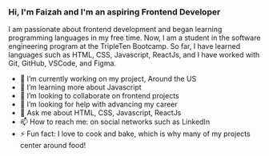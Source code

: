 ### Hi, I'm Faizah and I'm an aspiring Frontend Developer

I am passionate about frontend development and began learning programming languages in my free time. Now, I am a student in the software engineering program at the TripleTen Bootcamp. So far, I have learned languages such as HTML, CSS, Javascript, ReactJs, and I have worked with Git, GitHub, VSCode, and Figma. 


- 🔭 I’m currently working on my project, Around the US
- 🌱 I’m learning more about Javascript 
- 👯 I’m looking to collaborate on frontend projects 
- 🤔 I’m looking for help with advancing my career 
- 💬 Ask me about HTML, CSS, Javascript, ReactJs
- 📫 How to reach me: on social networks such as LinkedIn
- ⚡ Fun fact: I love to cook and bake, which is why many of my projects center around food! 


